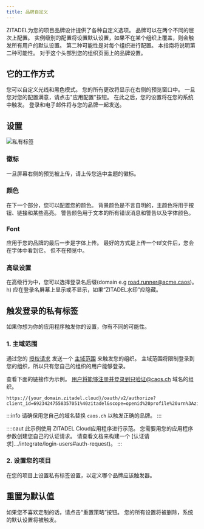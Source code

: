 ```yaml
---
title: 品牌自定义
---
```


ZITADEL为您的项目品牌设计提供了各种自定义选项。 品牌可以在两个不同的层次上配置。 实例级别的配置将设置默认设置，如果不在某个组织上覆盖，则会触发所有用户的默认设置。 第二种可能性是对每个组织进行配置。 本指南将说明第二种可能性。 对于这个头部到您的组织页面上的品牌设置。

## 它的工作方式

您可以自定义光线和黑色模式。 您的所有更改将显示在右侧的预览窗口中。 一旦您对您的配置满意，请点击"应用配置"按钮。 在此之后，您的设置将在您的系统中触发。 登录和电子邮件将与您的品牌一起发送。

## 设置

![私有标签](/img/console_private_labeling.png)

### 徽标

一旦屏幕右侧的预览被上传，请上传您选中主题的徽标。

### 颜色

在下一个部分，您可以配置您的颜色。 背景颜色是不言自明的，主颜色将用于按钮、链接和某些高亮。 警告颜色用于文本的所有错误消息和警告以及字体颜色。

### Font

应用于您的品牌的最后一步是字体上传。 最好的方式是上传一个ttf文件后，您会在字体中看到它。 但不在预览中。

### 高级设置

在高级行为中，您可以选择登录名后缀(domain e.g road.runner@acme.caos)。 h) 应在登录名屏幕上显示或不显示，如果“ZITADEL水印”应隐藏。

## 触发登录的私有标签

如果你想为你的应用程序触发你的设置，你有不同的可能性。

### 1. 主域范围

通过您的 [授权请求](../../integrate/login-users#auth-request) 发送一个 [主域范围](../../../apis/openidoauth/scopes) 来触发您的组织。 主域范围将限制登录到您的组织，所以只有您自己的组织的用户能够登录。

查看下面的链接作为示例。 用户将能够注册并登录到只验证@caos.ch 域名的组织。

```
https://{your_domain.zitadel.cloud}/oauth/v2/authorize?client_id=69234247558357051%40zitadel&scope=openid%20profile%20urn%3Azitadel%3Aiam%3Aorg%3Adomain%3Aprimary%3Acaos.ch&redirect_uri=https%3A%2F%2Fconsole.zitadel.cloud%2Fauth%2Fcallback&state=testd&response_type=code&nonce=test&code_challenge=UY30LKMy4bZFwF7Oyk6BpJemzVblLRf0qmFT8rskUW0
```

:::info
请确保用您自己的域名替换 `caos.ch` 以触发正确的品牌。
:::

::::caut
此示例使用 ZITADEL Cloud应用程序进行示范。 您需要用您的应用程序参数创建您自己的认证请求。 请查看文档来构建一个 [认证请求].../integrate/login-users#auth-request)。
:::

### 2. 设置您的项目

在您的项目上设置私有标签设置，以定义哪个品牌应该触发器。

## 重置为默认值

如果您不喜欢定制的话，请点击“重置策略”按钮。 您的所有设置将被删除，系统的默认设置将被触发。
